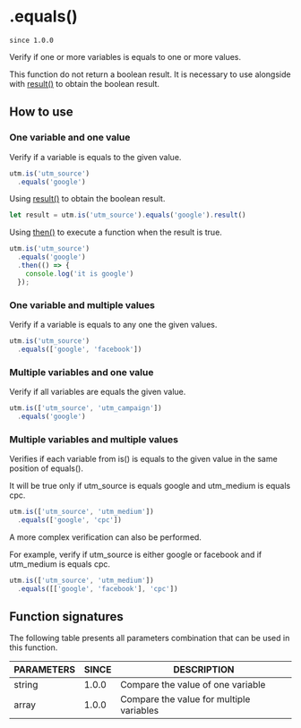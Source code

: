# .equals()

`since 1.0.0`

Verify if one or more variables is equals to one or more values.

This function do not return a boolean result. It is necessary to use alongside with [result()](result.md) to obtain the boolean result.

## How to use

### One variable and one value

Verify if a variable is equals to the given value.

```js
utm.is('utm_source')
  .equals('google')
```

Using [result()](result.md) to obtain the boolean result.

```js
let result = utm.is('utm_source').equals('google').result()
```

Using [then()](then.md) to execute a function when the result is true.

```js
utm.is('utm_source')
  .equals('google')
  .then(() => {
    console.log('it is google')
  });
```

### One variable and multiple values

Verify if a variable is equals to any one the given values.

```js
utm.is('utm_source')
  .equals(['google', 'facebook'])
```

### Multiple variables and one value

Verify if all variables are equals the given value.

```js
utm.is(['utm_source', 'utm_campaign'])
  .equals('google')
```

### Multiple variables and multiple values

Verifies if each variable from is() is equals to the given value in the same position of equals().

It will be true only if utm_source is equals google and utm_medium is equals cpc.

```js
utm.is(['utm_source', 'utm_medium'])
  .equals(['google', 'cpc'])
```

A more complex verification can also be performed.

For example, verify if utm_source is either google or facebook and if utm_medium is equals cpc.

```js
utm.is(['utm_source', 'utm_medium'])
  .equals([['google', 'facebook'], 'cpc'])
```

## Function signatures

The following table presents all parameters combination that can be used in this function.

| PARAMETERS | SINCE | DESCRIPTION |
| ---------- | ----- | ----------- |
| string     | 1.0.0 | Compare the value of one variable |
| array      | 1.0.0 | Compare the value for multiple variables |
